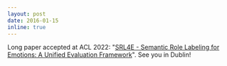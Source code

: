 ```yaml
---
layout: post
date: 2016-01-15
inline: true
---
```


Long paper accepted at ACL 2022: "[SRL4E - Semantic Role Labeling for Emotions: A Unified Evaluation Framework](https://aclanthology.org/2022.acl-long.314/)". See you in Dublin!
